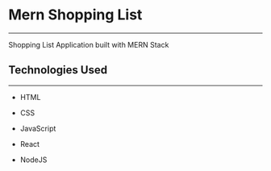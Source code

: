 <!--# Shopping List Application With MERN Stack

-->

<h1>Mern Shopping List</h1>
<hr><p>Shopping List Application built with MERN Stack</p><h2>Technologies Used</h2>
<hr><ul>
<li>HTML</li>
</ul><ul>
<li>CSS</li>
</ul><ul>
<li>JavaScript</li>
</ul><ul>
<li>React</li>
</ul><ul>
<li>NodeJS</li>
</ul>